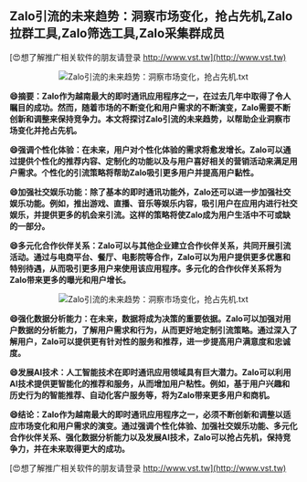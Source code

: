 ## **Zalo引流的未来趋势：洞察市场变化，抢占先机,Zalo拉群工具,Zalo筛选工具,Zalo采集群成员**

[😍想了解推广相关软件的朋友请登录 http://www.vst.tw](http://www.vst.tw)

 <center><img src="https://vst.tw/MP4/tuiguang/png/3.png" alt="Zalo引流的未来趋势：洞察市场变化，抢占先机.txt"></center>

**😄摘要：Zalo作为越南最大的即时通讯应用程序之一，在过去几年中取得了令人瞩目的成功。然而，随着市场的不断变化和用户需求的不断演变，Zalo需要不断创新和调整来保持竞争力。本文将探讨Zalo引流的未来趋势，以帮助企业洞察市场变化并抢占先机。**

**😄强调个性化体验：在未来，用户对个性化体验的需求将愈发增长。Zalo可以通过提供个性化的推荐内容、定制化的功能以及与用户喜好相关的营销活动来满足用户需求。个性化的引流策略将帮助Zalo吸引更多用户并提高用户黏性。**

**😄加强社交娱乐功能：除了基本的即时通讯功能外，Zalo还可以进一步加强社交娱乐功能。例如，推出游戏、直播、音乐等娱乐内容，吸引用户在应用内进行社交娱乐，并提供更多的机会来引流。这样的策略将使Zalo成为用户生活中不可或缺的一部分。**

**😄多元化合作伙伴关系：Zalo可以与其他企业建立合作伙伴关系，共同开展引流活动。通过与电商平台、餐厅、电影院等合作，Zalo可以为用户提供更多优惠和特别待遇，从而吸引更多用户来使用该应用程序。多元化的合作伙伴关系将为Zalo带来更多的曝光和用户增长。**

 <center><img src="https://vst.tw/MP4/tuiguang/png/6.png" alt="Zalo引流的未来趋势：洞察市场变化，抢占先机.txt"></center>

**😄强化数据分析能力：在未来，数据将成为决策的重要依据。Zalo可以加强对用户数据的分析能力，了解用户需求和行为，从而更好地定制引流策略。通过深入了解用户，Zalo可以提供更有针对性的服务和推荐，进一步提高用户满意度和忠诚度。**

**😄发展AI技术：人工智能技术在即时通讯应用领域具有巨大潜力。Zalo可以利用AI技术提供更智能化的推荐和服务，从而增加用户粘性。例如，基于用户兴趣和历史行为的智能推荐、自动化客户服务等，将为Zalo带来更多用户和商机。**

**😄结论：Zalo作为越南最大的即时通讯应用程序之一，必须不断创新和调整以适应市场变化和用户需求的演变。通过强调个性化体验、加强社交娱乐功能、多元化合作伙伴关系、强化数据分析能力以及发展AI技术，Zalo可以抢占先机，保持竞争力，并在未来取得更大的成功。**

[😍想了解推广相关软件的朋友请登录 http://www.vst.tw](http://www.vst.tw)



